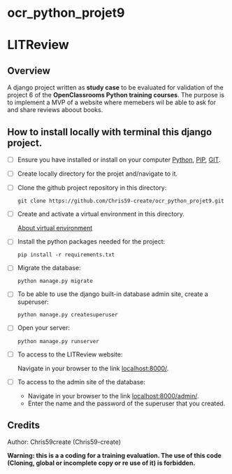 # ocr_python_projet9
# LITReview
## Overview
A django project written as **study case** to be evaluated for validation of the project 6 of the **OpenClassrooms Python training courses**. The purpose is to implement a MVP of a website where memebers wil be able to ask for and share reviews aboout books.
               
## How to install locally with terminal this django project.

- [ ] Ensure you have installed or install on your computer
[Python](https://www.python.org/), 
[PIP](https://pypi.org/project/pip/), 
[GIT](https://git-scm.com/).
- [ ] Create locally directory for the projet and/navigate to it. 
- [ ] Clone the github project repository in this directory:

    ```git clone https://github.com/Chris59-create/ocr_python_projet9.git```
      
- [ ] Create and activate a virtual environment in this directory.

    [About virtual environment](https://medium.com/codex/python-version-management-with-pyenv-and-pyenv-virtualenv-linux-ecd6578b7bbf)


- [ ] Install the python packages needed for the project:

   ```pip install -r requirements.txt```

- [ ] Migrate the database:

    ```python manage.py migrate```

- [ ] To be able to use the django built-in database admin site, create a superuser:

    ```python manage.py createsuperuser```

- [ ] Open your server:

    ```python manage.py runserver```
    
- [ ] To access to the LITReview website:

    Navigate in your browser to the link [localhost:8000/](http://localhost:8000/).
      
- [ ] To access to the admin site of the database:
    - Navigate in your browser to the link [localhost:8000/admin/](http://localhost:8000/admin/).
    - Enter the name and the password of the superuser that you created.
      

      


## Credits
Author: Chris59create (Chris59-create)

**Warning: this is a a coding for a training evaluation. The use of this code (Cloning, global or incomplete copy or re use of it) is forbidden.**

